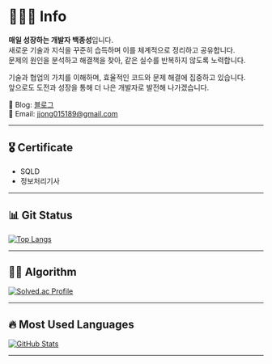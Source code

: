# 🙋🏻‍♂️ Info  
**매일 성장하는 개발자 백종성**입니다.  
새로운 기술과 지식을 꾸준히 습득하며 이를 체계적으로 정리하고 공유합니다.  
문제의 원인을 분석하고 해결책을 찾아, 같은 실수를 반복하지 않도록 노력합니다.

기술과 협업의 가치를 이해하며, 효율적인 코드와 문제 해결에 집중하고 있습니다.  
앞으로도 도전과 성장을 통해 더 나은 개발자로 발전해 나가겠습니다.

📝 Blog: [블로그](https://jongseoung.tistory.com/)  
📧 Email: jjong015189@gmail.com  

---

## 🎖️ Certificate  
- SQLD  
- 정보처리기사  

---

## 📊 Git Status  
[![Top Langs](https://github-readme-stats-sand-six-91.vercel.app/api/top-langs/?username=jong-seoung&layout=compact&theme=cobalt)](https://github.com/jong-seoung)  

---

## 🧑‍💻 Algorithm  
[![Solved.ac Profile](http://mazassumnida.wtf/api/v2/generate_badge?boj=jjong015189)](https://solved.ac/jjong015189/)  

---

## 🔥 Most Used Languages  
[![GitHub Stats](https://github-readme-stats.vercel.app/api?username=jong-seoung&show_icons=true&count_private=true&line_height=25&theme=cobalt)](https://github.com/jong-seoung)  

---
